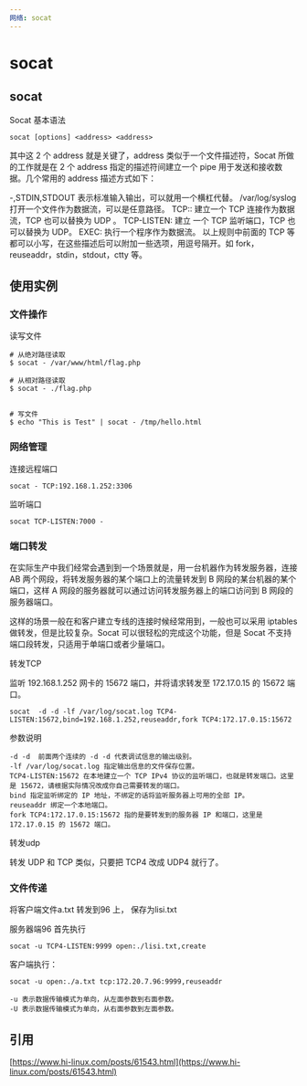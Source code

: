 ```yaml
---
网络: socat
---
```


# socat

## socat

Socat 基本语法

```text
socat [options] <address> <address>
```

其中这 2 个 address 就是关键了，address 类似于一个文件描述符，Socat 所做的工作就是在 2 个 address 指定的描述符间建立一个 pipe 用于发送和接收数据。几个常用的 address 描述方式如下：

-,STDIN,STDOUT 表示标准输入输出，可以就用一个横杠代替。 /var/log/syslog 打开一个文件作为数据流，可以是任意路径。 TCP:: 建立一个 TCP 连接作为数据流，TCP 也可以替换为 UDP 。 TCP-LISTEN: 建立 一个 TCP 监听端口，TCP 也可以替换为 UDP。 EXEC: 执行一个程序作为数据流。 以上规则中前面的 TCP 等都可以小写，在这些描述后可以附加一些选项，用逗号隔开。如 fork，reuseaddr，stdin，stdout，ctty 等。

## 使用实例

### 文件操作

读写文件

```text
# 从绝对路径读取
$ socat - /var/www/html/flag.php 

# 从相对路径读取
$ socat - ./flag.php


# 写文件
$ echo "This is Test" | socat - /tmp/hello.html
```

### 网络管理

连接远程端口

```text
socat - TCP:192.168.1.252:3306
```

监听端口

```text
socat TCP-LISTEN:7000 -
```

### 端口转发

在实际生产中我们经常会遇到到一个场景就是，用一台机器作为转发服务器，连接 AB 两个网段，将转发服务器的某个端口上的流量转发到 B 网段的某台机器的某个端口，这样 A 网段的服务器就可以通过访问转发服务器上的端口访问到 B 网段的服务器端口。

这样的场景一般在和客户建立专线的连接时候经常用到，一般也可以采用 iptables 做转发，但是比较复杂。Socat 可以很轻松的完成这个功能，但是 Socat 不支持端口段转发，只适用于单端口或者少量端口。

转发TCP

监听 192.168.1.252 网卡的 15672 端口，并将请求转发至 172.17.0.15 的 15672 端口。

```text
socat  -d -d -lf /var/log/socat.log TCP4-LISTEN:15672,bind=192.168.1.252,reuseaddr,fork TCP4:172.17.0.15:15672
```

参数说明

```text
-d -d  前面两个连续的 -d -d 代表调试信息的输出级别。
-lf /var/log/socat.log 指定输出信息的文件保存位置。 
TCP4-LISTEN:15672 在本地建立一个 TCP IPv4 协议的监听端口，也就是转发端口。这里是 15672，请根据实际情况改成你自己需要转发的端口。
bind 指定监听绑定的 IP 地址，不绑定的话将监听服务器上可用的全部 IP。
reuseaddr 绑定一个本地端口。
fork TCP4:172.17.0.15:15672 指的是要转发到的服务器 IP 和端口，这里是 172.17.0.15 的 15672 端口。
```

转发udp

转发 UDP 和 TCP 类似，只要把 TCP4 改成 UDP4 就行了。

### 文件传递

将客户端文件a.txt 转发到96 上， 保存为lisi.txt

服务器端96 首先执行

```text
socat -u TCP4-LISTEN:9999 open:./lisi.txt,create
```

客户端执行：

```text
socat -u open:./a.txt tcp:172.20.7.96:9999,reuseaddr
```

```text
-u 表示数据传输模式为单向，从左面参数到右面参数。
-U 表示数据传输模式为单向，从右面参数到左面参数。
```

## 引用

[https://www.hi-linux.com/posts/61543.html](https://www.hi-linux.com/posts/61543.html)

